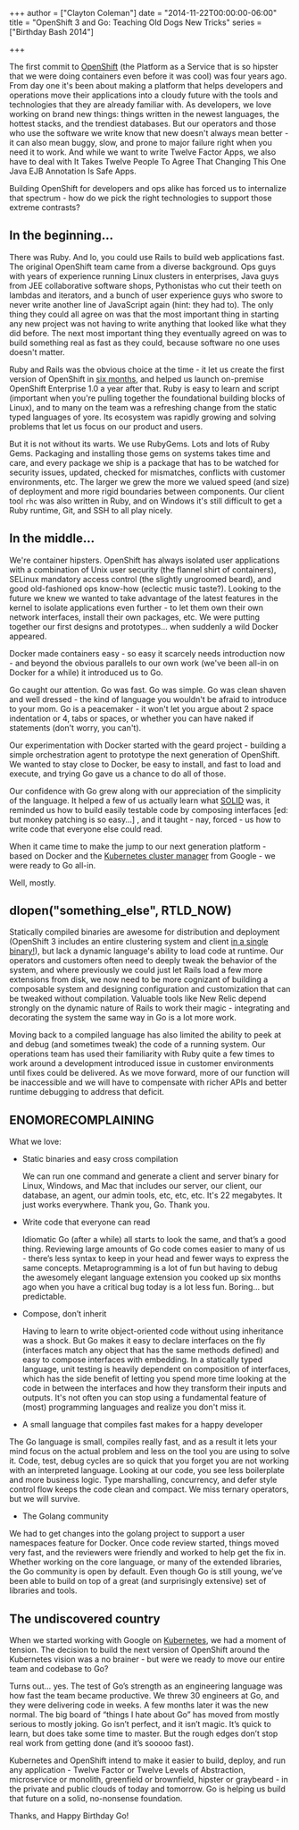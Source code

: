 +++
author = ["Clayton Coleman"]
date = "2014-11-22T00:00:00-06:00"
title = "OpenShift 3 and Go: Teaching Old Dogs New Tricks"
series = ["Birthday Bash 2014"]

+++

The first commit to [OpenShift](https://openshift.github.io) (the Platform as a Service that is so hipster that we were doing containers even before it was cool) was four years ago.  From day one it's been about making a platform that helps developers and operations move their applications into a cloudy future with the tools and technologies that they are already familiar with.  As developers, we love working on brand new things: things written in the newest languages, the hottest stacks, and the trendiest databases. But our operators and those who use the software we write know that new doesn't always mean better - it can also mean buggy, slow, and prone to major failure right when you need it to work.  And while we want to write Twelve Factor Apps, we also have to deal with It Takes Twelve People To Agree That Changing This One Java EJB Annotation Is Safe Apps.  

Building OpenShift for developers and ops alike has forced us to internalize that spectrum - how do we pick the right technologies to support those extreme contrasts?


In the beginning...
-------------------

There was Ruby.  And lo, you could use Rails to build web applications fast.  The original OpenShift team came from a diverse background.  Ops guys with years of experience running Linux clusters in enterprises, Java guys from JEE collaborative software shops, Pythonistas who cut their teeth on lambdas and iterators, and a bunch of user experience guys who swore to never write another line of JavaScript again (hint: they had to).  The only thing they could all agree on was that the most important thing in starting any new project was not having to write anything that looked like what they did before.  The next most important thing they eventually agreed on was to build something real as fast as they could, because software no one uses doesn't matter.

Ruby and Rails was the obvious choice at the time - it let us create the first version of OpenShift in [six months](http://web.archive.org/web/20110504163157/http://openshift.redhat.com/app/), and helped us launch on-premise OpenShift Enterprise 1.0 a year after that.  Ruby is easy to learn and script (important when you're pulling together the foundational building blocks of Linux), and to many on the team was a refreshing change from the static typed languages of yore.  Its ecosystem was rapidly growing and solving problems that let us focus on our product and users.

But it is not without its warts.  We use RubyGems.  Lots and lots of Ruby Gems.  Packaging and installing those gems on systems takes time and care, and every package we ship is a package that has to be watched for security issues, updated, checked for mismatches, conflicts with customer environments, etc.  The larger we grew the more we valued speed (and size) of deployment and more rigid boundaries between components.  Our client tool `rhc` was also written in Ruby, and on Windows it's still difficult to get a Ruby runtime, Git, and SSH to all play nicely.


In the middle...
----------------

We're container hipsters.  OpenShift has always isolated user applications with a combination of Unix user security (the flannel shirt of containers), SELinux mandatory access control (the slightly ungroomed beard), and good old-fashioned ops know-how (eclectic music taste?).  Looking to the future we knew we wanted to take advantage of the latest features in the kernel to isolate applications even further - to let them own their own network interfaces, install their own packages, etc.  We were putting together our first designs and prototypes... when suddenly a wild Docker appeared.

Docker made containers easy - so easy it scarcely needs introduction now - and beyond the obvious parallels to our own work (we've been all-in on Docker for a while) it introduced us to Go.

Go caught our attention.  Go was fast.  Go was simple.  Go was clean shaven and well dressed - the kind of language you wouldn't be afraid to introduce to your mom.  Go is a peacemaker - it won't let you argue about 2 space indentation or 4, tabs or spaces, or whether you can have naked if statements (don't worry, you can't).

Our experimentation with Docker started with the geard project - building a simple orchestration agent to prototype the next generation of OpenShift.  We wanted to stay close to Docker, be easy to install, and fast to load and execute, and trying Go gave us a chance to do all of those.  

Our confidence with Go grew along with our appreciation of the simplicity of the language.  It helped a few of us actually learn what [SOLID](http://en.wikipedia.org/wiki/SOLID_(object-oriented_design)) was, it reminded us how to build easily testable code by composing interfaces [ed: but monkey patching is so easy…] , and it taught - nay, forced - us how to write code that everyone else could read.

When it came time to make the jump to our next generation platform - based on Docker and the [Kubernetes cluster manager](www.kubernetes.io) from Google - we were ready to Go all-in.

Well, mostly.


dlopen\(\"something_else\", RTLD_NOW\)
--------------------------------------

Statically compiled binaries are awesome for distribution and deployment (OpenShift 3 includes an entire clustering system and client [in a single binary!](https://github.com/openshift/origin/releases)), but lack a dynamic language's ability to load code at runtime.  Our operators and customers often need to deeply tweak the behavior of the system, and where previously we could just let Rails load a few more extensions from disk, we now need to be more cognizant of building a composable system and designing configuration and customization that can be tweaked without compilation.  Valuable tools like New Relic depend strongly on the dynamic nature of Rails to work their magic - integrating and decorating the system the same way in Go is a lot more work.

Moving back to a compiled language has also limited the ability to peek at and debug (and sometimes tweak) the code of a running system.  Our operations team has used their familiarity with Ruby quite a few times to work around a development introduced issue in customer environments until fixes could be delivered.  As we move forward, more of our function will be inaccessible and we will have to compensate with richer APIs and better runtime debugging to address that deficit.


ENOMORECOMPLAINING
------------------

What we love:

* Static binaries and easy cross compilation

  We can run one command and generate a client and server binary for Linux, Windows, and Mac that includes our server, our client, our database, an agent, our admin tools, etc, etc, etc.  It's 22 megabytes.  It just works everywhere.  Thank you, Go.  Thank you.

* Write code that everyone can read

  Idiomatic Go (after a while) all starts to look the same, and that’s a good thing.  Reviewing large amounts of Go code comes easier to many of us - there’s less syntax to keep in your head and fewer ways to express the same concepts.  Metaprogramming is a lot of fun but having to debug the awesomely elegant language extension you cooked up six months ago when you have a critical bug today is a lot less fun.  Boring… but predictable.

* Compose, don’t inherit

  Having to learn to write object-oriented code without using inheritance was a shock. But Go makes it easy to declare interfaces on the fly (interfaces match any object that has the same methods defined) and easy to compose interfaces with embedding.  In a statically typed language, unit testing is heavily dependent on composition of interfaces, which has the side benefit of letting you spend more time looking at the code in between the interfaces and how they transform their inputs and outputs.  It's not often you can stop using a fundamental feature of (most) programming languages and realize you don't miss it.

* A small language that compiles fast makes for a happy developer

The Go language is small, compiles really fast, and as a result it lets your mind focus on the actual problem and less on the tool you are using to solve it.  Code, test, debug cycles are so quick that you forget you are not working with an interpreted language.  Looking at our code, you see less boilerplate and more business logic.  Type marshalling, concurrency, and defer style control flow keeps the code clean and compact.  We miss ternary operators, but we will survive.

* The Golang community

We had to get changes into the golang project to support a user namespaces feature for Docker.  Once code review started, things moved very fast, and the reviewers were friendly and worked to help get the fix in.  Whether working on the core language, or many of the extended libraries, the Go community is open by default.  Even though Go is still young, we’ve been able to build on top of a great (and surprisingly extensive) set of libraries and tools.


The undiscovered country
----------------------------------

When we started working with Google on [Kubernetes](https://kubernetes.io), we had a moment of tension.  The decision to build the next version of OpenShift around the Kubernetes vision was a no brainer - but were we ready to move our entire team and codebase to Go?

Turns out… yes.  The test of Go’s strength as an engineering language was how fast the team became productive.  We threw 30 engineers at Go, and they were delivering code in weeks.  A few months later it was the new normal.  The big board of “things I hate about Go” has moved from mostly serious to mostly joking.  Go isn’t perfect, and it isn’t magic.  It’s quick to learn, but does take some time to master.  But the rough edges don’t stop real work from getting done (and it’s sooooo fast).

Kubernetes and OpenShift intend to make it easier to build, deploy, and run any application - Twelve Factor or Twelve Levels of Abstraction, microservice or monolith, greenfield or brownfield, hipster or graybeard - in the private and public clouds of today and tomorrow.  Go is helping us build that future on a solid, no-nonsense foundation.

Thanks, and Happy Birthday Go! 
